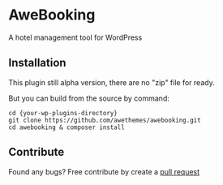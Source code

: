 # AweBooking

A hotel management tool for WordPress

## Installation

This plugin still alpha version, there are no "zip" file for ready.

But you can build from the source by command:

```
cd {your-wp-plugins-directory}
git clone https://github.com/awethemes/awebooking.git
cd awebooking & composer install
```

## Contribute

Found any bugs? Free contribute by create a [pull request](https://github.com/awethemes/awebooking/pulls)
